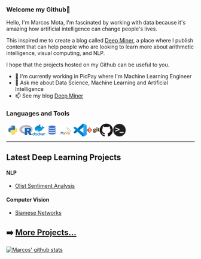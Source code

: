 ### Welcome my Github👋

Hello, I'm Marcos Mota, I'm fascinated by working with data because it's amazing how artificial intelligence can change people's lives.

This inspired me to create a blog called [Deep Miner](https://deepminer.com.br/), a place where I publish content that can help people who are looking to learn more about arithmetic intelligence, visual computing, and NLP.

I hope that the projects hosted on my Github can be useful to you.

- 🔭 I'm currently working in PicPay where I'm Machine Learning Engineer
- 💬 Ask me about Data Science, Machine Learning and Artificial Intelligence
- 📫 See my blog [Deep Miner](https://deepminer.com.br/)

### Languages and Tools

<img align="left" alt="Python" width="35" src="https://raw.githubusercontent.com/github/explore/80688e429a7d4ef2fca1e82350fe8e3517d3494d/topics/python/python.png" />
<img align="left" alt="R" width="35" src="https://raw.githubusercontent.com/github/explore/80688e429a7d4ef2fca1e82350fe8e3517d3494d/topics/r/r.png" />
<img align="left" alt="Docker" width="35" src="https://raw.githubusercontent.com/github/explore/80688e429a7d4ef2fca1e82350fe8e3517d3494d/topics/docker/docker.png" />
<img align="left" alt="SQL" width="35" src="https://raw.githubusercontent.com/github/explore/80688e429a7d4ef2fca1e82350fe8e3517d3494d/topics/sql/sql.png" />
<img align="left" alt="MySQL" width="40px" src="https://raw.githubusercontent.com/github/explore/80688e429a7d4ef2fca1e82350fe8e3517d3494d/topics/mysql/mysql.png" />
<img align="left" alt="Visual Studio Code" width="35" src="https://raw.githubusercontent.com/github/explore/80688e429a7d4ef2fca1e82350fe8e3517d3494d/topics/visual-studio-code/visual-studio-code.png" /> 
<img align="left" alt="Git" width="35" src="https://raw.githubusercontent.com/github/explore/80688e429a7d4ef2fca1e82350fe8e3517d3494d/topics/git/git.png" />
<img align="left" alt="GitHub" width="35" src="https://raw.githubusercontent.com/github/explore/78df643247d429f6cc873026c0622819ad797942/topics/github/github.png" />
<img align="left" alt="Terminal" width="35" src="https://raw.githubusercontent.com/github/explore/80688e429a7d4ef2fca1e82350fe8e3517d3494d/topics/terminal/terminal.png" />

<br />
<br />

---
## Latest Deep Learning Projects
#### NLP
- [Olist Sentiment Analysis](https://github.com/MarcosMota/olist_sentiment_analysis)

#### Computer Vision
- [Siamese Networks](https://github.com/MarcosMota/Siamese-Networks)

➡️ [More Projects...](https://github.com/MarcosMota?tab=repositories)
---

[![Marcos' github stats](https://github-readme-stats.vercel.app/api?username=MarcosMota)](https://github.com/MarcosMota/github-readme-stats)
